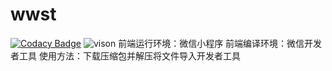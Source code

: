 # wwst
[![Codacy Badge](https://api.codacy.com/project/badge/Grade/4b31d08bb01d4a069b9247ec7fc30b9f)](https://www.codacy.com/manual/Ga-697/13water?utm_source=github.com&amp;utm_medium=referral&amp;utm_content=Ga-697/13water&amp;utm_campaign=Badge_Grade)
![vison](https://img.shields.io/badge/python-v3.6-blue)
前端运行环境：微信小程序
前端编译环境：微信开发者工具
使用方法：下载压缩包并解压将文件导入开发者工具
